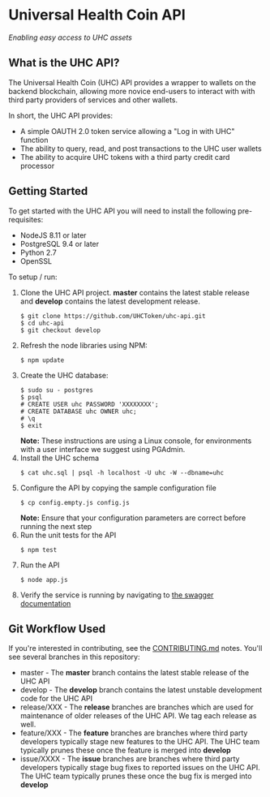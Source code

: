 # Universal Health Coin API
*Enabling easy access to UHC assets*

## What is the UHC API?

The Universal Health Coin (UHC) API provides a wrapper to wallets on the backend blockchain, allowing more novice end-users to interact with with 
third party providers of services and other wallets.

In short, the UHC API provides:

* A simple OAUTH 2.0 token service allowing a "Log in with UHC" function
* The ability to query, read, and post transactions to the UHC user wallets
* The ability to acquire UHC tokens with a third party credit card processor

## Getting Started

To get started with the UHC API you will need to install the following pre-requisites:

* NodeJS 8.11 or later
* PostgreSQL 9.4 or later
* Python 2.7
* OpenSSL

To setup / run:

1. Clone the UHC API project. **master** contains the latest stable release and **develop** contains the latest development release. 
   ```
   $ git clone https://github.com/UHCToken/uhc-api.git
   $ cd uhc-api
   $ git checkout develop
   ```
2. Refresh the node libraries using NPM:
   ```
   $ npm update
   ```
3. Create the UHC database:
   ```
   $ sudo su - postgres
   $ psql
   # CREATE USER uhc PASSWORD 'XXXXXXXX';
   # CREATE DATABASE uhc OWNER uhc;
   # \q
   $ exit
   ```
   **Note:** These instructions are using a Linux console, for environments with a user interface we suggest using PGAdmin.
4. Install the UHC schema
   ```
   $ cat uhc.sql | psql -h localhost -U uhc -W --dbname=uhc
   ```
5. Configure the API by copying the sample configuration file
   ```
   $ cp config.empty.js config.js
   ```
   **Note:** Ensure that your configuration parameters are correct before running the next step
6. Run the unit tests for the API
   ```
   $ npm test
   ```
7. Run the API
   ```
   $ node app.js
   ```
8. Verify the service is running by navigating to [the swagger documentation](http://localhost:4001/api-docs)

## Git Workflow Used

If you're interested in contributing, see the [CONTRIBUTING.md](CONTRIBUTING.md) notes. You'll see several branches in this repository:

 * master - The **master** branch contains the latest stable release of the UHC API
 * develop - The **develop** branch contains the latest unstable development code for the UHC API
 * release/XXX - The **release** branches are branches which are used for maintenance of older releases of the UHC API. We tag each release as well.
 * feature/XXX - The **feature** branches are branches where third party developers typically stage new features to the UHC API. The UHC team typically prunes these once the feature is merged into **develop**
 * issue/XXXX - The **issue** branches are branches where third party developers typically stage bug fixes to reported issues on the UHC API. The UHC team typically prunes these once the bug fix is merged into **develop**